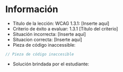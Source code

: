 # Información

- Título de la lección: WCAG 1.3.1: [Inserte aquí]
- Criterio de éxito a evaluar: 1.3.1 [Título del criterio]
- Situación incorrecta: [Inserte aquí]
- Situacion correcta: [Inserte aquí]
- Pieza de código inaccessible:

```javascript
// Pieza de código inaccesible
```

- Solución brindada por el estudiante:

